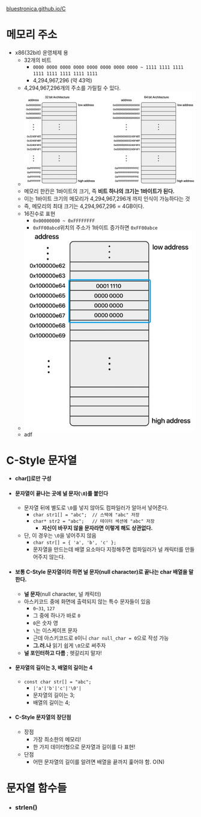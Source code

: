 [bluestronica.github.io/C](https://bluestronica.github.io/C)

# 메모리 주소
- x86(32bit) 운영체제 용
    - 32개의 비트
        - `0000 0000 0000 0000 0000 0000 0000 0000 ~ 1111 1111 1111 1111 1111 1111 1111 1111`
        - 4,294,967,296 (약 43억)
    - 4,294,967,296개의 주소를 가릴킬 수 있다.
    - <img src="Img/address.png">
    - 메모리 한칸은 1바이트의 크기, 즉 **비트 하나의 크기는 1바이트가 된다.**
    - 이는 1바이트 크기의 메모리가 4,294,967,296개 까지 인식이 가능하다는 것
    - 즉, 메모리의 최대 크기는 4,294,967,296 = 4GB이다. 
    - 16진수로 표현
        - `0x00000000 ~ 0xFFFFFFFF`
        - `0xFF00abcd`위치의 주소가 1바이트 증가하면 `0xFF00abce`
    - <img src="Img/address2.png">
    - adf
# C-Style 문자열
- #### char[]로만 구성

- #### 문자열이 끝나는 곳에 널 문자(`\0`)를 붙인다
    - 문자열 뒤에 별도로 `\0`를 넣지 않아도 컴파일러가 알아서 넣어준다.
        - `char str1[] = "abc";  // 스택에 "abc" 저장`
        - `char* str2 = "abc";   // 테이터 섹션에 "abc" 저장`
            - **자신이 바꾸지 않을 문자라면 이렇게 해도 상관없다.**
    - 단, 이 경우는 `\0`을 넣어주지 않음
        - `char str[] = { 'a', 'b', 'c' };`
        - 문자열을 만드는데 배열 요소마다 지정해주면 컴파일러가 널 캐릭터를 만들어주지 않는다.

- #### 보통 C-Style 문자열이라 하면 널 문자(null character)로 끝나는 char 배열을 말한다.
    - **널 문자**(null character, 널 캐릭터)
    - 아스키코드 중에 화면에 출력되지 않는 특수 문자들이 있음
        - `0~31`, `127`
        - 그 중에 하나가 바로 `0`
        - `0`은 숫자 영
        - `\`는 이스케이프 문자
        - 근데 아스키코드로 `0`이니 `char null_char = 0`으로 작성 가능
        - **그.러.나** 읽기 쉽게 `\0`으로 써주자
    - **널 포인터하고 다름** ; 헷갈리지 말자!

- #### 문자열의 길이는 3, 배열의 길이는 4
    - `const char str[] = "abc";`
        - `|'a'|'b'|'c'|'\0'|`
        - 문자열의 길이는 3;
        - 배열의 길이는 4;

- #### C-Style 문자열의 장단점
    - 장점
        - 가장 최소한의 메모리!
        - 한 가지 데이터형으로 문자열과 길이를 다 표현!
    - 단점
        - 어떤 문자열의 길이를 알려면 배열을 끝까지 훑어야 함. O(N)


# 문자열 함수들
- ### strlen()
